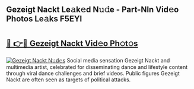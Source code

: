 ## Gezeigt Nackt Le𝚊k𝚎d N𝚞𝚍e - Part-NIn Vid𝚎o Photos Le𝚊ks F5EYI

# <h2><a href="http://fb74c9c.evod.top/?m=Gezeigt+Nackt">🔗 👉🔴 Gezeigt Nackt Vid𝚎o Ph𝚘t𝚘s</a></h2>

[![Gezeigt Nackt N𝚞d𝚎s](https://i.imgur.com/8V9OHl7.gif)](http://fb74c9c.evod.top/?m=Gezeigt+Nackt)
Social media sensation Gezeigt Nackt and multimedia artist, celebrated for disseminating dance and lifestyle content through viral dance challenges and brief videos. Public figures Gezeigt Nackt are often seen as targets of political attacks. 
